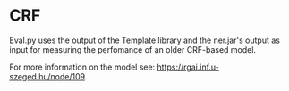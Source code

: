 # CRF

Eval.py uses the output of the Template library and the ner.jar's output as input for measuring the perfomance of an older CRF-based model.

For more information on the model see: <https://rgai.inf.u-szeged.hu/node/109>.
